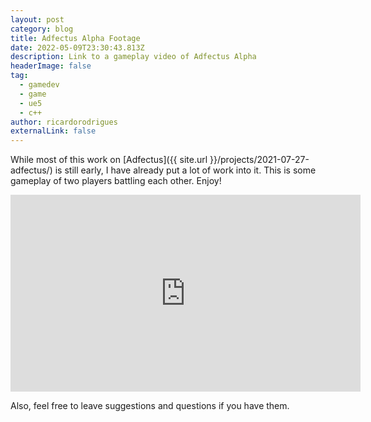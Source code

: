 ```yaml
---
layout: post
category: blog
title: Adfectus Alpha Footage
date: 2022-05-09T23:30:43.813Z
description: Link to a gameplay video of Adfectus Alpha
headerImage: false
tag:
  - gamedev
  - game
  - ue5
  - c++
author: ricardorodrigues
externalLink: false
---
```

While most of this work on [Adfectus]({{ site.url }}/projects/2021-07-27-adfectus/) is still early, I have already put a lot of work into it. This is some gameplay of two players battling each other. Enjoy!

<iframe width="560" height="315" src="https://www.youtube-nocookie.com/embed/sjsV4uG3Eag" title="YouTube video player" frameborder="0" allow="accelerometer; autoplay; clipboard-write; encrypted-media; gyroscope; picture-in-picture" allowfullscreen></iframe>

Also, feel free to leave suggestions and questions if you have them.